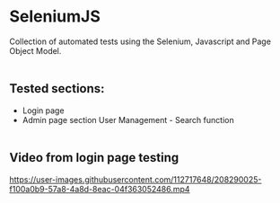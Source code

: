 ﻿# SeleniumJS
Collection of automated tests using the Selenium, Javascript and Page Object Model.
<br><br>
## Tested sections:
* Login page
* Admin page section User Management - Search function
  <br><br>
## Video from login page testing

https://user-images.githubusercontent.com/112717648/208290025-f100a0b9-57a8-4a8d-8eac-04f363052486.mp4

